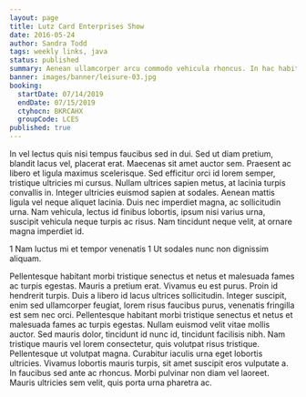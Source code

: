 ```yaml
---
layout: page
title: Lutz Card Enterprises Show
date: 2016-05-24
author: Sandra Todd
tags: weekly links, java
status: published
summary: Aenean ullamcorper arcu commodo vehicula rhoncus. In hac habitasse.
banner: images/banner/leisure-03.jpg
booking:
  startDate: 07/14/2019
  endDate: 07/15/2019
  ctyhocn: BKRCAHX
  groupCode: LCES
published: true
---
```

In vel lectus quis nisi tempus faucibus sed in dui. Sed ut diam pretium, blandit lacus vel, placerat erat. Maecenas sit amet auctor sem. Praesent ac libero et ligula maximus scelerisque. Sed efficitur orci id lorem semper, tristique ultricies mi cursus. Nullam ultrices sapien metus, at lacinia turpis convallis in. Integer ultricies euismod sapien at sodales. Aenean mattis ligula vel neque aliquet lacinia. Duis nec imperdiet magna, ac sollicitudin urna. Nam vehicula, lectus id finibus lobortis, ipsum nisi varius urna, suscipit vehicula neque turpis ac risus. Nam tincidunt neque velit, at ornare magna imperdiet id.

1 Nam luctus mi et tempor venenatis
1 Ut sodales nunc non dignissim aliquam.

Pellentesque habitant morbi tristique senectus et netus et malesuada fames ac turpis egestas. Mauris a pretium erat. Vivamus eu est purus. Proin id hendrerit turpis. Duis a libero id lacus ultrices sollicitudin. Integer suscipit, enim sed ullamcorper feugiat, lorem risus faucibus purus, venenatis fringilla est sem nec orci. Pellentesque habitant morbi tristique senectus et netus et malesuada fames ac turpis egestas. Nullam euismod velit vitae mollis auctor. Sed mauris dolor, tincidunt id nunc id, tincidunt facilisis nibh. Nam tristique mauris vel lorem consectetur, quis volutpat risus tristique. Pellentesque ut volutpat magna. Curabitur iaculis urna eget lobortis ultricies. Vivamus lobortis mauris turpis, sit amet suscipit eros vulputate a. In faucibus sed ante ac rhoncus. Morbi pulvinar non diam vel laoreet. Mauris ultricies sem velit, quis porta urna pharetra ac.
